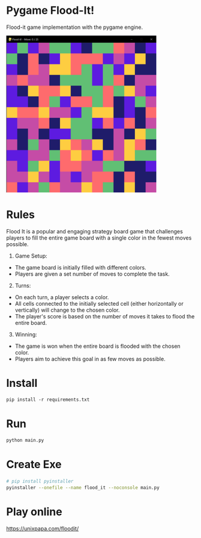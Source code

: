 # Pygame Flood-It!
Flood-it game implementation with the pygame engine. 

<img src="flood_it.PNG" alt="drawing" width="400"/>

# Rules 
Flood It is a popular and engaging strategy board game that challenges players to fill the entire game board with a single color in the fewest moves possible. 
1. Game Setup:
- The game board is initially filled with different colors.
- Players are given a set number of moves to complete the task.
2. Turns:
- On each turn, a player selects a color.
- All cells connected to the initially selected cell (either horizontally or vertically) will change to the chosen color.
- The player's score is based on the number of moves it takes to flood the entire board.
3. Winning:
- The game is won when the entire board is flooded with the chosen color.
- Players aim to achieve this goal in as few moves as possible.



# Install
```shell
pip install -r requirements.txt
```

# Run
```bash
python main.py
```

# Create Exe
````bash
# pip install pyinstaller
pyinstaller --onefile --name flood_it --noconsole main.py
````

# Play online
https://unixpapa.com/floodit/